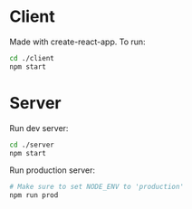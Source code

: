 # Client

Made with create-react-app. To run:
```bash
cd ./client
npm start
```


# Server

Run dev server:
```bash
cd ./server
npm start
```

Run production server:
```bash
# Make sure to set NODE_ENV to 'production'
npm run prod
```
